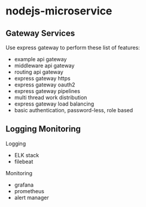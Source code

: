 # nodejs-microservice

## Gateway Services
Use express gateway to perform these list of features:
- example api gateway
- middleware api gateway
- routing api gateway
- express gateway https
- express gateway oauth2
- express gateway pipelines
- multi thread work distribution
- express gateway load balancing
- basic authentication, password-less, role based

## Logging Monitoring

Logging
- ELK stack
- filebeat

Monitoring
- grafana
- prometheus
- alert manager
